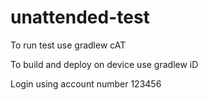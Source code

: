 # unattended-test

To run test use gradlew cAT

To build and deploy on device use gradlew iD

Login using account number 123456
